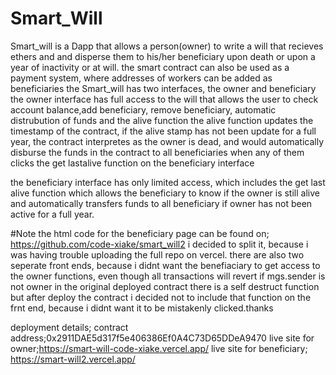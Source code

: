 # Smart_Will
Smart_will is a Dapp that allows a person(owner) to write a will that recieves ethers and and disperse them to his/her beneficiary upon death or upon a year of inactivity or at will.
the smart contract can also be used as a payment system, where addresses of workers can be added as beneficiaries
the Smart_will has two interfaces, the owner and beneficiary
the owner interface has full access to the will that allows the user to check account balance,add beneficiary, remove beneficiary, automatic distrubution of funds and the alive function
the alive function updates the timestamp of the contract, if the alive stamp has not been update for a full year, the contract interpretes as the owner is dead, and would automatically disburse the funds in the contract to all beneficiaries when any of them clicks the get lastalive function on the beneficiary interface

the beneficiary interface has only limited access, which includes the get last alive function which allows the beneficiary to know if the owner is still alive and automatically transfers funds to all beneficiary if owner has not been active for a full year.

#Note
the html code for the beneficiary page can be found on; https://github.com/code-xiake/smart_will2 i decided to split it, because i was having trouble uploading the full repo on vercel.
there are also two seperate front ends, because i didnt want the benefiaciary to get access to the owner functions, even though all transactions will revert if mgs.sender is not owner
in the original deployed contract there is a self destruct function but after deploy the contract i decided not to include that function on the frnt end, because i didnt want it to be mistakenly clicked.thanks


deployment details;
contract address;0x2911DAE5d317f5e406386Ef0A4C73D65DDeA9470 
live site for owner;https://smart-will-code-xiake.vercel.app/
live site for beneficiary; https://smart-will2.vercel.app/
